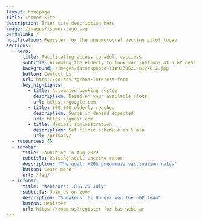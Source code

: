 ```yaml
---
layout: homepage
title: Isomer Site
description: Brief site description here
image: /images/isomer-logo.svg
permalink: /
notification: Register for the pneumococcal vaccine pilot today
sections:
  - hero:
      title: Facilitating access to adult vaccines
      subtitle: Allowing the elderly to book vaccinations at a GP near them
      background: /images/istockphoto-1189130621-612x612.jpg
      button: Contact Us
      url: http://go.gov.sg/has-interest-form
      key_highlights:
        - title: Automated booking system
          description: Based on your available slots
          url: https://google.com
        - title: 600,000 elderly reached
          description: Surge in demand expected
          url: https://gmail.com
        - title: Minimal administration
          description: Set clinic schedule in 5 min
          url: /privacy/
  - resources: {}
  - infobar:
      title: Launching in Aug 2022
      subtitle: Raising adult vaccine rates
      description: "The goal: +20% pneumonia vaccination rates"
      button: Learn more
      url: /faq/
  - infobar:
      title: "Webinars: 18 & 21 July"
      subtitle: Join us on zoom
      description: "Speakers: Li Hongyi and the OGP team"
      button: Register
      url: https://zoom.us?register-for-has-webinar
---
```

